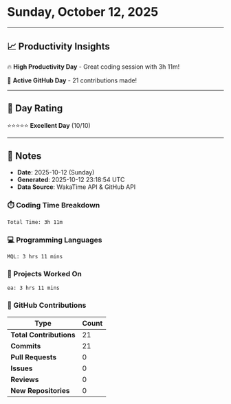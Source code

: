 # Sunday, October 12, 2025

---

## 📈 Productivity Insights

🔥 **High Productivity Day** - Great coding session with 3h 11m!

🚀 **Active GitHub Day** - 21 contributions made!

---

## 🎯 Day Rating

⭐⭐⭐⭐⭐ **Excellent Day** (10/10)

---

## 📝 Notes

- **Date**: 2025-10-12 (Sunday)
- **Generated**: 2025-10-12 23:18:54 UTC
- **Data Source**: WakaTime API & GitHub API


### ⏱️ Coding Time Breakdown

```
Total Time: 3h 11m
```

### 💻 Programming Languages

```
MQL: 3 hrs 11 mins
```

### 📂 Projects Worked On

```
ea: 3 hrs 11 mins

```


### 🐙 GitHub Contributions

| Type | Count |
|------|-------|
| **Total Contributions** | 21 |
| **Commits** | 21 |
| **Pull Requests** | 0 |
| **Issues** | 0 |
| **Reviews** | 0 |
| **New Repositories** | 0 |

